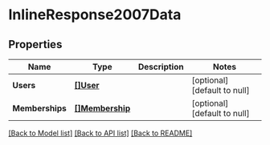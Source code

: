# InlineResponse2007Data

## Properties
Name | Type | Description | Notes
------------ | ------------- | ------------- | -------------
**Users** | [**[]User**](User.md) |  | [optional] [default to null]
**Memberships** | [**[]Membership**](Membership.md) |  | [optional] [default to null]

[[Back to Model list]](../README.md#documentation-for-models) [[Back to API list]](../README.md#documentation-for-api-endpoints) [[Back to README]](../README.md)

